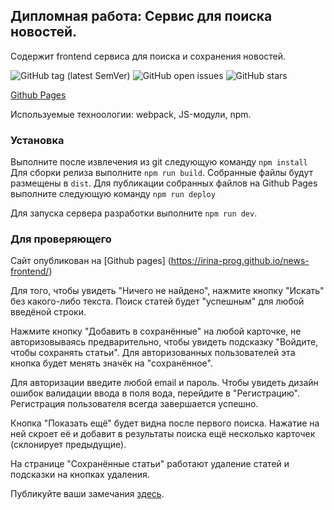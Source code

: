 ## Дипломная работа: Сервис для поиска новостей.

Содержит frontend сервиса для поиска и сохранения новостей.

![GitHub tag (latest SemVer)](https://img.shields.io/github/v/tag/Irina-prog/news-frontend)
![GitHub open issues](https://img.shields.io/github/issues-raw/Irina-prog/news-frontend)
![GitHub stars](https://img.shields.io/github/stars/Irina-prog/news-frontend?style=social)



[Github Pages](https://irina-prog.github.io/news-frontend/)


Используемые техноологии: webpack, JS-модули, npm.


### Установка

Выполните после извлечения из git следующую команду `npm install`
Для сборки релиза выполните `npm run build`. Собранные файлы будут размещены в `dist`.
Для публикации собранных файлов на Github Pages выполните следующую команду `npm run deploy`


Для запуска сервера разработки выполните `npm run dev`.


### Для проверяющего

Сайт опубликован на [Github pages] (https://irina-prog.github.io/news-frontend/)

Для того, чтобы увидеть "Ничего не найдено", нажмите кнопку "Искать" без какого-либо текста. Поиск статей будет "успешным" для любой введёной строки.

Нажмите кнопку "Добавить в сохранённые" на любой карточке, не авторизовываясь предварительно, чтобы увидеть подсказку "Войдите, чтобы сохранять статьи". Для авторизованных пользователей эта кнопка будет менять значёк на "сохранённое".

Для авторизации введите любой email и пароль. Чтобы увидеть дизайн ошибок валидации ввода в поля вода, перейдите в "Регистрацию".
Регистрация пользователя всегда завершается успешно.

Кнопка "Показать ещё" будет видна после первого поиска. Нажатие на ней скроет её и добавит в результаты поиска ещё несколько карточек (склонирует предыдущие).

На странице "Сохранённые статьи" работают удаление статей и подсказки на кнопках удаления.



Публикуйте ваши замечания [здесь](https://github.com/Irina-prog/news-frontend/issues).


